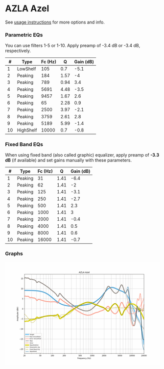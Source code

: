 # AZLA Azel
See [usage instructions](https://github.com/jaakkopasanen/AutoEq#usage) for more options and info.

### Parametric EQs
You can use filters 1-5 or 1-10. Apply preamp of -3.4 dB or -3.4 dB, respectively.

|   # | Type      |   Fc (Hz) |    Q |   Gain (dB) |
|-----|-----------|-----------|------|-------------|
|   1 | LowShelf  |       105 | 0.7  |        -5.1 |
|   2 | Peaking   |       184 | 1.57 |        -4   |
|   3 | Peaking   |       789 | 0.94 |         3.4 |
|   4 | Peaking   |      5691 | 4.48 |        -3.5 |
|   5 | Peaking   |      9457 | 1.67 |         2.6 |
|   6 | Peaking   |        65 | 2.28 |         0.9 |
|   7 | Peaking   |      2500 | 3.97 |        -2.1 |
|   8 | Peaking   |      3759 | 2.61 |         2.8 |
|   9 | Peaking   |      5189 | 5.99 |        -1.4 |
|  10 | HighShelf |     10000 | 0.7  |        -0.8 |

### Fixed Band EQs
When using fixed band (also called graphic) equalizer, apply preamp of **-3.3 dB** (if available) and set gains manually with these parameters.

|   # | Type    |   Fc (Hz) |    Q |   Gain (dB) |
|-----|---------|-----------|------|-------------|
|   1 | Peaking |        31 | 1.41 |        -6.4 |
|   2 | Peaking |        62 | 1.41 |        -2   |
|   3 | Peaking |       125 | 1.41 |        -3.1 |
|   4 | Peaking |       250 | 1.41 |        -2.7 |
|   5 | Peaking |       500 | 1.41 |         2.3 |
|   6 | Peaking |      1000 | 1.41 |         3   |
|   7 | Peaking |      2000 | 1.41 |        -0.4 |
|   8 | Peaking |      4000 | 1.41 |         0.5 |
|   9 | Peaking |      8000 | 1.41 |         0.6 |
|  10 | Peaking |     16000 | 1.41 |        -0.7 |

### Graphs
![](./AZLA%20Azel.png)
